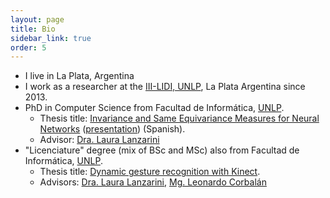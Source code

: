 ```yaml
---
layout: page
title: Bio
sidebar_link: true
order: 5
---
```



* I live in La Plata, Argentina
* I work as a researcher at the [III-LIDI, UNLP](http://www.lidi.info.unlp.edu.ar), La Plata Argentina since 2013.
*  PhD in Computer Science from Facultad de Informática, [UNLP](http://unlp.edu.ar). 
   *  Thesis title: [Invariance and Same Equivariance Measures for Neural Networks](publications/tesis.pdf)  ([presentation](publications/presentation.pdf)) (Spanish). 
   *  Advisor: [Dra. Laura Lanzarini](http://weblidi.info.unlp.edu.ar/wp/en/recursos-humanos/investigadores-profesores/lanzarini-laura/)
*  "Licenciature" degree (mix of BSc and MSc) also from Facultad de Informática, [UNLP](http://unlp.edu.ar). 
   *  Thesis title: [Dynamic gesture recognition with Kinect](http://sedici.unlp.edu.ar/handle/10915/36025). 
   *  Advisors: [Dra. Laura Lanzarini](http://weblidi.info.unlp.edu.ar/wp/en/recursos-humanos/investigadores-profesores/lanzarini-laura/), [Mg. Leonardo Corbalán](http://weblidi.info.unlp.edu.ar/wp/en/recursos-humanos/investigadores-profesores/corbalan-leonardo-2/)
